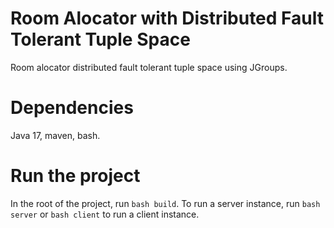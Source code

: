 # Room Alocator with Distributed Fault Tolerant Tuple Space
Room alocator distributed fault tolerant tuple space using JGroups.

# Dependencies
Java 17, maven, bash.

# Run the project
In the root of the project, run `bash build`.
To run a server instance, run `bash server` or `bash client` to run a client instance. 
